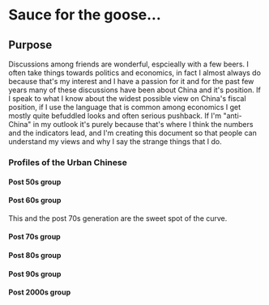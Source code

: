 # Sauce for the goose...

## Purpose

Discussions among friends are wonderful, espcieally with a few beers. I often take things towards politics and economics, in fact I almost always do because that's my interest and I have a passion for it and for the past few years many of these discussions have been about China and it's position. If I speak to what I know about the widest possible view on China's fiscal position, if I use the language that is common among economics I get mostly quite befuddled looks and often serious pushback. If I'm "anti-China" in my outlook it's purely because that's where I think the numbers and the indicators lead, and I'm creating this document so that people can understand my views and why I say the strange things that I do.

### Profiles of the Urban Chinese

#### Post 50s group

#### Post 60s group

This and the post 70s generation are the sweet spot of the curve. 

#### Post 70s group

#### Post 80s group

#### Post 90s group

#### Post 2000s group